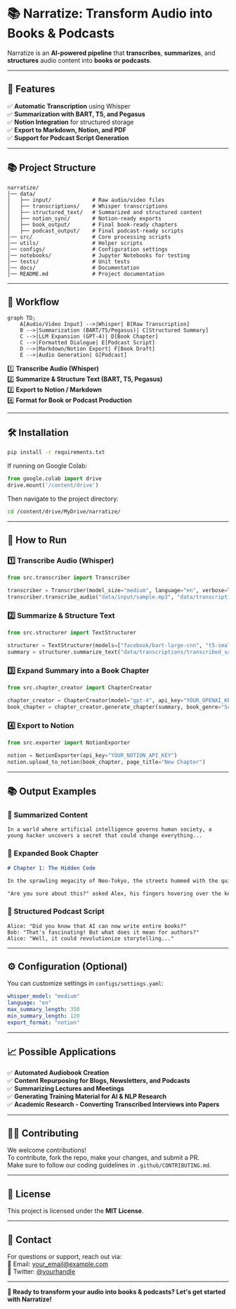 # 📚 Narratize: Transform Audio into Books & Podcasts

Narratize is an **AI-powered pipeline** that **transcribes**, **summarizes**, and **structures** audio content into **books or podcasts**.

---

## **🚀 Features**
✅ **Automatic Transcription** using Whisper  
✅ **Summarization with BART, T5, and Pegasus**  
✅ **Notion Integration** for structured storage  
✅ **Export to Markdown, Notion, and PDF**  
✅ **Support for Podcast Script Generation**  

---

## **📚 Project Structure**
```
narratize/
│── data/
│   ├── input/             # Raw audio/video files
│   ├── transcriptions/    # Whisper transcriptions
│   ├── structured_text/   # Summarized and structured content
│   ├── notion_sync/       # Notion-ready exports
│   ├── book_output/       # Final book-ready chapters
│   ├── podcast_output/    # Final podcast-ready scripts
│── src/                   # Core processing scripts
│── utils/                 # Helper scripts
│── configs/               # Configuration settings
│── notebooks/             # Jupyter Notebooks for testing
│── tests/                 # Unit tests
│── docs/                  # Documentation
│── README.md              # Project documentation
```

---

## **🔄 Workflow**
```mermaid
graph TD;
    A[Audio/Video Input] -->|Whisper| B[Raw Transcription]
    B -->|Summarization (BART/T5/Pegasus)| C[Structured Summary]
    C -->|LLM Expansion (GPT-4)| D[Book Chapter]
    C -->|Formatted Dialogue| E[Podcast Script]
    D -->|Markdown/Notion Export| F[Book Draft]
    E -->|Audio Generation| G[Podcast]
```

1️⃣ **Transcribe Audio (Whisper)**  
2️⃣ **Summarize & Structure Text (BART, T5, Pegasus)**  
3️⃣ **Export to Notion / Markdown**  
4️⃣ **Format for Book or Podcast Production**  

---

## **🛠️ Installation**
```bash
pip install -r requirements.txt
```

If running on Google Colab:
```python
from google.colab import drive
drive.mount('/content/drive')
```
Then navigate to the project directory:
```bash
cd /content/drive/MyDrive/narratize/
```

---

## **🚀 How to Run**
### **1️⃣ Transcribe Audio (Whisper)**
```python
from src.transcriber import Transcriber

transcriber = Transcriber(model_size="medium", language="en", verbose=True)
transcriber.transcribe_audio("data/input/sample.mp3", "data/transcriptions/transcribed_sample.txt")
```

### **2️⃣ Summarize & Structure Text**
```python
from src.structurer import TextStructurer

structurer = TextStructurer(models=["facebook/bart-large-cnn", "t5-small"], verbose=True)
summary = structurer.summarize_text("data/transcriptions/transcribed_sample.txt", model="facebook/bart-large-cnn")
```

### **3️⃣ Expand Summary into a Book Chapter**
```python
from src.chapter_creator import ChapterCreator

chapter_creator = ChapterCreator(model="gpt-4", api_key="YOUR_OPENAI_KEY")
book_chapter = chapter_creator.generate_chapter(summary, book_genre="Science Fiction")
```

### **4️⃣ Export to Notion**
```python
from src.exporter import NotionExporter

notion = NotionExporter(api_key="YOUR_NOTION_API_KEY")
notion.upload_to_notion(book_chapter, page_title="New Chapter")
```

---

## **📚 Output Examples**
### **🔹 Summarized Content**
```text
In a world where artificial intelligence governs human society, a young hacker uncovers a secret that could change everything...
```

### **🔹 Expanded Book Chapter**
```markdown
# Chapter 1: The Hidden Code

In the sprawling megacity of Neo-Tokyo, the streets hummed with the quiet murmur of drones and self-driving taxis. Among them, a hooded figure slipped unnoticed through the shadows...

"Are you sure about this?" asked Alex, his fingers hovering over the keyboard. The encrypted message glowed on his screen...
```

### **🔹 Structured Podcast Script**
```text
Alice: "Did you know that AI can now write entire books?"
Bob: "That's fascinating! But what does it mean for authors?"
Alice: "Well, it could revolutionize storytelling..."
```

---

## **⚙️ Configuration (Optional)**
You can customize settings in `configs/settings.yaml`:
```yaml
whisper_model: "medium"
language: "en"
max_summary_length: 350
min_summary_length: 120
export_format: "notion"
```

---

## **📈 Possible Applications**
✅ **Automated Audiobook Creation**  
✅ **Content Repurposing for Blogs, Newsletters, and Podcasts**  
✅ **Summarizing Lectures and Meetings**  
✅ **Generating Training Material for AI & NLP Research**  
✅ **Academic Research - Converting Transcribed Interviews into Papers**  

---

## **👨‍💻 Contributing**
We welcome contributions!  
To contribute, fork the repo, make your changes, and submit a PR.  
Make sure to follow our coding guidelines in `.github/CONTRIBUTING.md`.

---

## **📃 License**
This project is licensed under the **MIT License**.

---

## **📩 Contact**
For questions or support, reach out via:  
📧 Email: [your_email@example.com](mailto:your_email@example.com)  
📲 Twitter: [@yourhandle](https://twitter.com/yourhandle)  

---

**🚀 Ready to transform your audio into books & podcasts? Let's get started with Narratize!**
